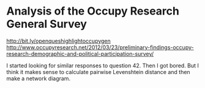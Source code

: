 Analysis of the Occupy Research General Survey
=====

http://bit.ly/openqueshighlightoccupygen
http://www.occupyresearch.net/2012/03/23/preliminary-findings-occupy-research-demographic-and-political-participation-survey/


I started looking for similar responses to question 42.
Then I got bored. But I think it makes sense to calculate
pairwise Levenshtein distance and then make a network diagram.

